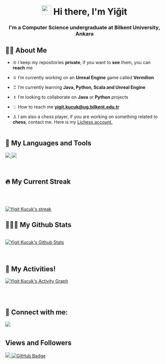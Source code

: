 
<h1 align="center"><img src="https://raw.githubusercontent.com/MartinHeinz/MartinHeinz/master/wave.gif" width="30px"> Hi there, I'm Yiğit</h1>
<h3 align="center">I'm a Computer Science undergraduate at Bilkent University, Ankara</h3>


## 🙋‍♂️ About Me
- ♔ I keep my repositories **private**, if you want to **see** them, you can **reach** me

- ♕ I’m currently working on an **Unreal Engine** game called **Vermilion**

- ♖ I’m currently learning **Java, Python, Scala and Unreal Engine**

- ♗ I’m looking to collaborate on **Java** or **Python** projects

- ♘ How to reach me **yigit.kucuk@ug.bilkent.edu.tr**

- ♙ I am also a chess player, if you are working on something related to **chess**, contact me. Here is my [Lichess account.](https://lichess.org/@/GrowingPainsIV)
<br/><br/>

## 🚀 My Languages and Tools

<p align="left"> 
    <a href="https://www.java.com" target="_blank"> <img src="https://img.icons8.com/color/48/000000/java-coffee-cup-logo.png"/> </a>
    <a href="https://www.python.org" target="_blank"> <img src="https://img.icons8.com/color/48/000000/python.png"/> </a> 
</p>

<!-- [![React Badge](https://img.shields.io/badge/-React-61DBFB?style=for-the-badge&labelColor=black&logo=react&logoColor=61DBFB)](#)  [![Javascript Badge](https://img.shields.io/badge/-Javascript-F0DB4F?style=for-the-badge&labelColor=black&logo=javascript&logoColor=F0DB4F)](#) [![Typescript Badge](https://img.shields.io/badge/-Typescript-007acc?style=for-the-badge&labelColor=black&logo=typescript&logoColor=007acc)](#) [![Nodejs Badge](https://img.shields.io/badge/-Nodejs-3C873A?style=for-the-badge&labelColor=black&logo=node.js&logoColor=3C873A)](#) [![GraphQL Badge](https://img.shields.io/badge/-GraphQl-e535ab?style=for-the-badge&labelColor=black&logo=node.js&logoColor=e535ab)](#) -->
<br/>

## 🔥 My Current Streak
<br/><br/>
<p align="left">
    <a href="https://github.com/YigitKucuk/github-readme-streak-stats">
        <img title="🔥 Get streak stats for your profile at git.io/streak-stats" alt="Yigit Kucuk's streak" src="https://github-readme-streak-stats.herokuapp.com/?user=YigitKucuk&theme=black-ice&hide_border=true&stroke=0000&background=0C1116"/>
    </a>
</p>

## 👨🏻‍💻 My Github Stats

  <br/>
    <a href="https://github.com/YigitKucuk/github-readme-stats"><img alt="Yigit Kucuk's Github Stats" src="https://github-readme-stats.vercel.app/api?username=YigitKucuk&show_icons=true&count_private=true&theme=react&hide_border=true&bg_color=0C1116" /></a>

  <br/>


<br/>
<br/>

## 🏹 My Activities!
<a href="https://github.com/YigitKucuk/github-readme-activity-graph"><img alt="Yigit Kucuk's Activity Graph" src="https://activity-graph.herokuapp.com/graph?username=YigitKucuk&bg_color=0D1117&color=5BCDEC&line=5BCDEC&point=FFFFFF&hide_border=true" /></a>

<br/>
<br/>

## 🤖 Connect with me:
<p align="left">

<a href = "https://www.linkedin.com/in/yi%C4%9Fit-k%C3%BC%C3%A7%C3%BCk-112865229/?locale=en_US"><img src="https://img.icons8.com/fluent/48/000000/linkedin.png"/></a>
#
</p>

## Views and Followers

<a href="https://github.com/Meghna-DAS/github-profile-views-counter">
    <img src="https://komarev.com/ghpvc/?username=YigitKucuk">
</a>
<a href="https://github.com/YigitKucuk?tab=followers"><img src="https://img.shields.io/github/followers/YigitKucuk?label=Followers&style=social" alt="GitHub Badge"></a>
